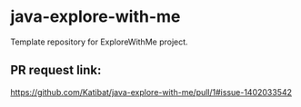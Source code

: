 # java-explore-with-me
Template repository for ExploreWithMe project.

## PR request link:
https://github.com/Katibat/java-explore-with-me/pull/1#issue-1402033542